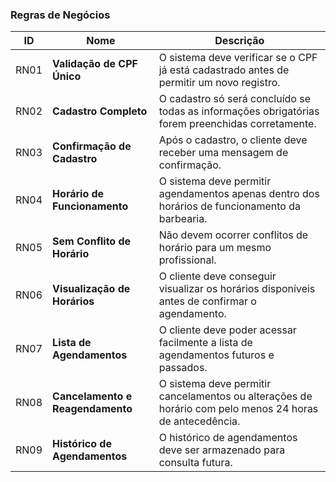### Regras de Negócios

| **ID**   | **Nome**                                    | **Descrição** |
|----------|-------------------------------------------|--------------|
| RN01     | **Validação de CPF Único**                | O sistema deve verificar se o CPF já está cadastrado antes de permitir um novo registro. |
| RN02     | **Cadastro Completo**                     | O cadastro só será concluído se todas as informações obrigatórias forem preenchidas corretamente. |
| RN03     | **Confirmação de Cadastro**               | Após o cadastro, o cliente deve receber uma mensagem de confirmação. |
| RN04     | **Horário de Funcionamento**              | O sistema deve permitir agendamentos apenas dentro dos horários de funcionamento da barbearia. |
| RN05     | **Sem Conflito de Horário**               | Não devem ocorrer conflitos de horário para um mesmo profissional. |
| RN06     | **Visualização de Horários**              | O cliente deve conseguir visualizar os horários disponíveis antes de confirmar o agendamento. |
| RN07     | **Lista de Agendamentos**                 | O cliente deve poder acessar facilmente a lista de agendamentos futuros e passados. |
| RN08     | **Cancelamento e Reagendamento**         | O sistema deve permitir cancelamentos ou alterações de horário com pelo menos 24 horas de antecedência. |
| RN09     | **Histórico de Agendamentos**             | O histórico de agendamentos deve ser armazenado para consulta futura. |

